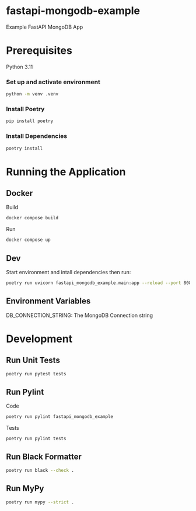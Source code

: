 # fastapi-mongodb-example

Example FastAPI MongoDB App

# Prerequisites

Python 3.11

### Set up and activate environment

```bash
python -m venv .venv
```

### Install Poetry

```bash
pip install poetry
```

### Install Dependencies
```bash
poetry install
```

# Running the Application

## Docker

Build

```bash
docker compose build
```

Run

```bash
docker compose up
```

## Dev

Start environment and intall dependencies then run:

```bash
poetry run uvicorn fastapi_mongodb_example.main:app --reload --port 8080
```

## Environment Variables

DB_CONNECTION_STRING: The MongoDB Connection string

# Development

## Run Unit Tests

```bash
poetry run pytest tests
```

## Run Pylint

Code

```bash
poetry run pylint fastapi_mongodb_example
```

Tests

```bash
poetry run pylint tests
```

## Run Black Formatter

```bash
poetry run black --check .
```

## Run MyPy

```bash
poetry run mypy --strict .
```
